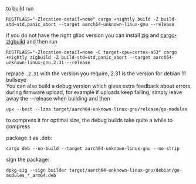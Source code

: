 to build run 
```
RUSTFLAGS="-Zlocation-detail=none" cargo +nightly build -Z build-std=std,panic_abort --target aarch64-unknown-linux-gnu --release
```
if you do not have the right glibc version you can install [zig](https://github.com/ziglang/zig/wiki/Install-Zig-from-a-Package-Manager) and [cargo-zigbuild](https://github.com/rust-cross/cargo-zigbuild) and then run
```
RUSTFLAGS="-Zlocation-detail=none -C target-cpu=cortex-a53" cargo +nightly zigbuild -Z build-std=std,panic_abort --target aarch64-unknown-linux-gnu.2.31 --release
```
replace `.2.31` with the version you require, 2.31 is the version for debian 11 bullseye  
You can also build a debug version which gives extra feedback about errors during firmware upload, for example if uploads keep failing, simply leave away the --release when building
and then
```
upx --best --lzma target/aarch64-unknown-linux-gnu/release/go-modules
```
to compress it for optimal size, the debug builds take quite a while to compress

package it as .deb:
```
cargo deb --no-build --target aarch64-unknown-linux-gnu --no-strip
```

sign the package:
```
dpkg-sig --sign builder target/aarch64-unknown-linux-gnu/debian/go-modules_*_arm64.deb
```